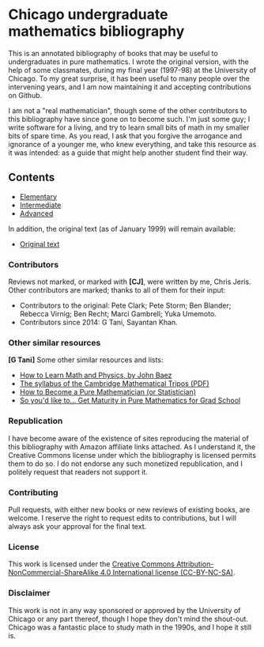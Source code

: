 # Chicago undergraduate mathematics bibliography

This is an annotated bibliography of books that may be useful to undergraduates in pure
mathematics.  I wrote the original version, with the help of some classmates, during my final
year (1997-98) at the University of Chicago.  To my great surprise, it has been useful to many
people over the intervening years, and I am now maintaining it and accepting contributions on
Github.

I am not a "real mathematician", though some of the other contributors to this bibliography
have since gone on to become such.  I'm just some guy; I write software for a living, and try
to learn small bits of math in my smaller bits of spare time.  As you read, I ask that you
forgive the arrogance and ignorance of a younger me, who knew everything, and take this
resource as it was intended: as a guide that might help another student find their way.

## Contents

* [Elementary](elementary/README.md)
* [Intermediate](intermediate/README.md)
* [Advanced](advanced/README.md)

In addition, the original text (as of January 1999) will remain available:

* [Original text](original/biblio.html)

### Contributors

Reviews not marked, or marked with **[CJ]**, were written by me, Chris Jeris.  Other
contributors are marked; thanks to all of them for their input:
* Contributors to the original: Pete Clark; Pete Storm; Ben Blander; Rebecca Virnig; Ben Recht;
  Marci Gambrell; Yuka Umemoto.
* Contributors since 2014: G Tani, Sayantan Khan.

### Other similar resources

**[G Tani]** Some other similar resources and lists:

* [How to Learn Math and Physics, by John Baez](http://math.ucr.edu/home/baez/books.html)
* [The syllabus of the Cambridge Mathematical Tripos (PDF)](https://www.maths.cam.ac.uk/undergrad/course/schedules.pdf)
* [How to Become a Pure Mathematician (or Statistician)](http://hbpms.blogspot.com/)
* [So you'd like to... Get Maturity in Pure Mathematics for Grad School](http://www.amazon.com/gp/richpub/syltguides/fullview/20JWVDEKMUJQ2)

### Republication

I have become aware of the existence of sites reproducing the material of this
bibliography with Amazon affiliate links attached.  As I understand it, the
Creative Commons license under which the bibliography is licensed permits them
to do so. I do not endorse any such monetized republication, and I politely
request that readers not support it.

### Contributing

Pull requests, with either new books or new reviews of existing books, are welcome.  I reserve
the right to request edits to contributions, but I will always ask your approval for the final
text.

### License

This work is licensed under the [Creative Commons Attribution-NonCommercial-ShareAlike 4.0 International
license (CC-BY-NC-SA)](http://creativecommons.org/licenses/by-nc-sa/4.0/legalcode).

### Disclaimer

This work is not in any way sponsored or approved by the University of Chicago or
any part thereof, though I hope they don't mind the shout-out.  Chicago was a fantastic place
to study math in the 1990s, and I hope it still is.

